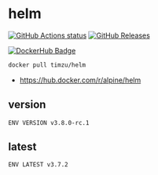 # helm

[![GitHub Actions status](https://github.com/timzu/helm/workflows/Build-Push/badge.svg)](https://github.com/timzu/helm/actions)
[![GitHub Releases](https://img.shields.io/github/release/timzu/helm.svg)](https://github.com/timzu/helm/releases)

[![DockerHub Badge](http://dockeri.co/image/timzu/helm)](https://hub.docker.com/r/timzu/helm/)

```bash
docker pull timzu/helm
```

* https://hub.docker.com/r/alpine/helm

## version

```
ENV VERSION v3.8.0-rc.1
```

## latest

```
ENV LATEST v3.7.2
```
